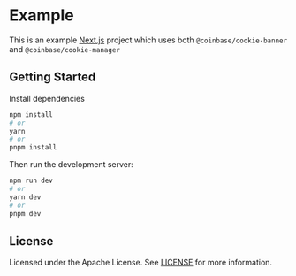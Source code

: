 # Example

This is an example [Next.js](https://nextjs.org/) project which uses both `@coinbase/cookie-banner` and `@coinbase/cookie-manager`

## Getting Started

Install dependencies

```bash
npm install
# or
yarn
# or
pnpm install
```

Then run the development server:

```bash
npm run dev
# or
yarn dev
# or
pnpm dev
```

## License

Licensed under the Apache License. See [LICENSE](./LICENSE) for more information.
